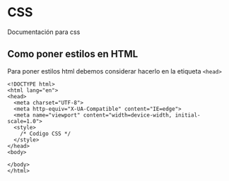 # CSS

Documentación para css

## Como poner estilos en HTML

Para poner estilos html debemos considerar hacerlo en la etiqueta `<head>`

```
<!DOCTYPE html>
<html lang="en">
<head>
  <meta charset="UTF-8">
  <meta http-equiv="X-UA-Compatible" content="IE=edge">
  <meta name="viewport" content="width=device-width, initial-scale=1.0">
  <style>
    /* Codigo CSS */
  </style>
</head>
<body>
 
</body>
</html>
```

